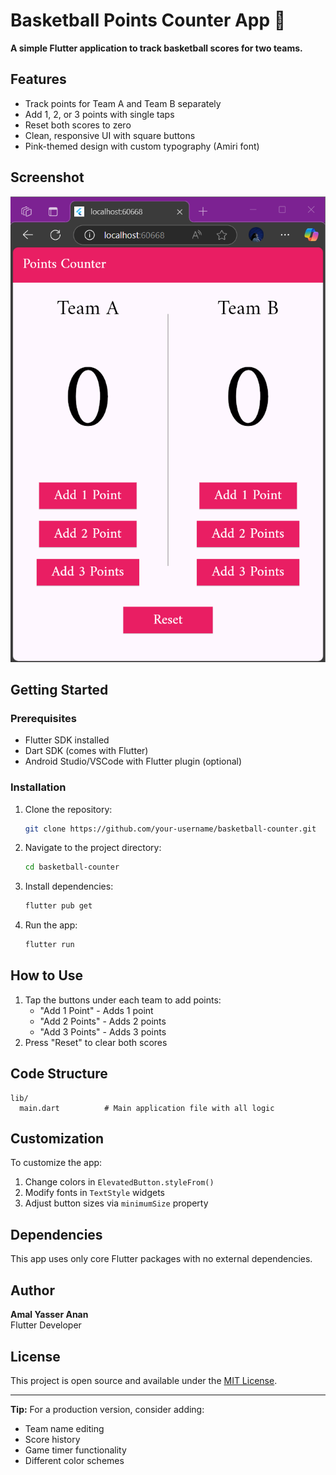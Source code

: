 # Basketball Points Counter App 🏀

**A simple Flutter application to track basketball scores for two teams.**

## Features
- Track points for Team A and Team B separately
- Add 1, 2, or 3 points with single taps
- Reset both scores to zero
- Clean, responsive UI with square buttons
- Pink-themed design with custom typography (Amiri font)

## Screenshot
![Basketball Counter App UI](BasketBall%20Counter%20app%20UI.png)

## Getting Started

### Prerequisites
- Flutter SDK installed
- Dart SDK (comes with Flutter)
- Android Studio/VSCode with Flutter plugin (optional)

### Installation
1. Clone the repository:
   ```bash
   git clone https://github.com/your-username/basketball-counter.git
   ```
2. Navigate to the project directory:
   ```bash
   cd basketball-counter
   ```
3. Install dependencies:
   ```bash
   flutter pub get
   ```
4. Run the app:
   ```bash
   flutter run
   ```

## How to Use
1. Tap the buttons under each team to add points:
   - "Add 1 Point" - Adds 1 point
   - "Add 2 Points" - Adds 2 points
   - "Add 3 Points" - Adds 3 points
2. Press "Reset" to clear both scores

## Code Structure
```
lib/
  main.dart          # Main application file with all logic
```

## Customization
To customize the app:
1. Change colors in `ElevatedButton.styleFrom()`
2. Modify fonts in `TextStyle` widgets
3. Adjust button sizes via `minimumSize` property

## Dependencies
This app uses only core Flutter packages with no external dependencies.

## Author
**Amal Yasser Anan**  
Flutter Developer

## License
This project is open source and available under the [MIT License](LICENSE).

---

**Tip:** For a production version, consider adding:
- Team name editing
- Score history
- Game timer functionality
- Different color schemes
